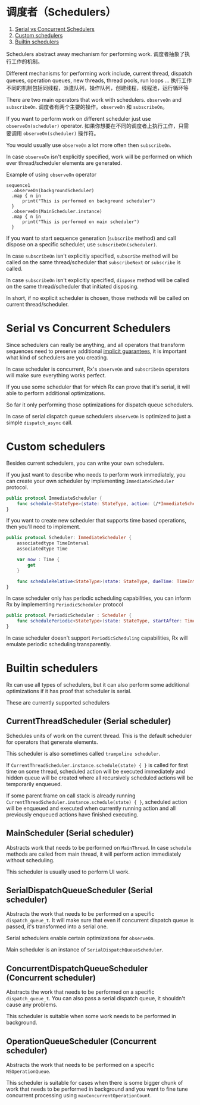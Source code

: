 调度者（Schedulers）
==========

1. [Serial vs Concurrent Schedulers](#serial-vs-concurrent-schedulers)
1. [Custom schedulers](#custom-schedulers)
1. [Builtin schedulers](#builtin-schedulers)

Schedulers abstract away mechanism for performing work.
调度者抽象了执行工作的机制。

Different mechanisms for performing work include, current thread, dispatch queues, operation queues, new threads, thread pools, run loops ...
执行工作不同的机制包括同线程，派遣队列，操作队列，创建线程，线程池，运行循环等

There are two main operators that work with schedulers. `observeOn` and `subscribeOn`.
调度者有两个主要的操作。`observeOn` 和 `subscribeOn`。

If you want to perform work on different scheduler just use `observeOn(scheduler)` operator.
如果你想要在不同的调度者上执行工作，只需要调用 `observeOn(scheduler)` 操作符。

You would usually use `observeOn` a lot more often then `subscribeOn`.


In case `observeOn` isn't explicitly specified, work will be performed on which ever thread/scheduler elements are generated.

Example of using `observeOn` operator

```
sequence1
  .observeOn(backgroundScheduler)
  .map { n in
      print("This is performed on background scheduler")
  }
  .observeOn(MainScheduler.instance)
  .map { n in
      print("This is performed on main scheduler")
  }
```

If you want to start sequence generation (`subscribe` method) and call dispose on a specific scheduler, use `subscribeOn(scheduler)`.

In case `subscribeOn` isn't explicitly specified, `subscribe` method will be called on the same thread/scheduler that `subscribeNext` or `subscribe` is called.

In case `subscribeOn` isn't explicitly specified, `dispose` method will be called on the same thread/scheduler that initiated disposing.

In short, if no explicit scheduler is chosen, those methods will be called on current thread/scheduler.

# Serial vs Concurrent Schedulers

Since schedulers can really be anything, and all operators that transform sequences need to preserve additional [implicit guarantees](GettingStarted.md#implicit-observable-guarantees), it is important what kind of schedulers are you creating.

In case scheduler is concurrent, Rx's `observeOn` and `subscribeOn` operators will make sure everything works perfect.

If you use some scheduler that for which Rx can prove that it's serial, it will able to perform additional optimizations.

So far it only performing those optimizations for dispatch queue schedulers.

In case of serial dispatch queue schedulers `observeOn` is optimized to just a simple `dispatch_async` call.

# Custom schedulers

Besides current schedulers, you can write your own schedulers.

If you just want to describe who needs to perform work immediately, you can create your own scheduler by implementing `ImmediateScheduler` protocol.

```swift
public protocol ImmediateScheduler {
    func schedule<StateType>(state: StateType, action: (/*ImmediateScheduler,*/ StateType) -> RxResult<Disposable>) -> RxResult<Disposable>
}
```

If you want to create new scheduler that supports time based operations, then you'll need to implement.

```swift
public protocol Scheduler: ImmediateScheduler {
    associatedtype TimeInterval
    associatedtype Time

    var now : Time {
        get
    }

    func scheduleRelative<StateType>(state: StateType, dueTime: TimeInterval, action: (StateType) -> RxResult<Disposable>) -> RxResult<Disposable>
}
```

In case scheduler only has periodic scheduling capabilities, you can inform Rx by implementing `PeriodicScheduler` protocol

```swift
public protocol PeriodicScheduler : Scheduler {
    func schedulePeriodic<StateType>(state: StateType, startAfter: TimeInterval, period: TimeInterval, action: (StateType) -> StateType) -> RxResult<Disposable>
}
```

In case scheduler doesn't support `PeriodicScheduling` capabilities, Rx will emulate periodic scheduling transparently.

# Builtin schedulers

Rx can use all types of schedulers, but it can also perform some additional optimizations if it has proof that scheduler is serial.

These are currently supported schedulers

## CurrentThreadScheduler (Serial scheduler)

Schedules units of work on the current thread.
This is the default scheduler for operators that generate elements.

This scheduler is also sometimes called `trampoline scheduler`.

If `CurrentThreadScheduler.instance.schedule(state) { }` is called for first time on some thread, scheduled action will be executed immediately and hidden queue will be created where all recursively scheduled actions will be temporarily enqueued.

If some parent frame on call stack is already running `CurrentThreadScheduler.instance.schedule(state) { }`, scheduled action will be enqueued and executed when currently running action and all previously enqueued actions have finished executing.

## MainScheduler (Serial scheduler)

Abstracts work that needs to be performed on `MainThread`. In case `schedule` methods are called from main thread, it will perform action immediately without scheduling.

This scheduler is usually used to perform UI work.

## SerialDispatchQueueScheduler (Serial scheduler)

Abstracts the work that needs to be performed on a specific `dispatch_queue_t`. It will make sure that even if concurrent dispatch queue is passed, it's transformed into a serial one.

Serial schedulers enable certain optimizations for `observeOn`.

Main scheduler is an instance of `SerialDispatchQueueScheduler`.

## ConcurrentDispatchQueueScheduler (Concurrent scheduler)

Abstracts the work that needs to be performed on a specific `dispatch_queue_t`. You can also pass a serial dispatch queue, it shouldn't cause any problems.

This scheduler is suitable when some work needs to be performed in background.

## OperationQueueScheduler (Concurrent scheduler)

Abstracts the work that needs to be performed on a specific `NSOperationQueue`.

This scheduler is suitable for cases when there is some bigger chunk of work that needs to be performed in background and you want to fine tune concurrent processing using `maxConcurrentOperationCount`.

